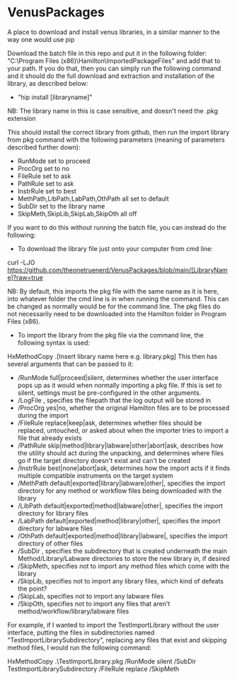 # VenusPackages
A place to download and install venus libraries, in a similar manner to the way one would use pip

Download the batch file in this repo and put it in the following folder: "C:\Program Files (x86)\Hamilton\ImportedPackageFiles" and add that to your path. If you do that, then you can simply run the following command and it should do the full download and extraction and installation of the library, as described below: 
- "hip install [libraryname]"

NB: The library name in this is case sensitive, and doesn't need the .pkg extension

  This should install the correct library from github, then run the import library from pkg command with the following parameters (meaning of parameters described further down):
  - RunMode set to proceed
  - ProcOrg set to no
  - FileRule set to ask
  - PathRule set to ask
  - InstrRule set to best
  - MethPath,LibPath,LabPath,OthPath all set to default
  - SubDir set to the library name
  - SkipMeth,SkipLib,SkipLab,SkipOth all off

If you want to do this without running the batch file, you can instead do the following:

- To download the library file just onto your computer from cmd line:

curl -LJO https://github.com/theonetruenerd/VenusPackages/blob/main/[LibraryName]?raw=true

NB: By default, this imports the pkg file with the same name as it is here, into whatever folder the cmd line is in when running the command. This can be changed as normally would be for the command line. The pkg files do not necessarily need to be downloaded into the Hamilton folder in Program Files (x86).

- To import the library from the pkg file via the command line, the following syntax is used:

HxMethodCopy .\[Insert library name here e.g. library.pkg]
This then has several arguments that can be passed to it:
- /RunMode full|proceed|silent, determines whether the user interface pops up as it would when normally importing a pkg file. If this is set to silent, settings must be pre-configured in the other arguments.
- /LogFile <file>, specifies the filepath that the log output will be stored in
- /ProcOrg yes|no, whether the original Hamilton files are to be processed during the import
- /FileRule replace|keep|ask, determines whether files should be replaced, untouched, or asked about when the importer tries to import a file that already exists
- /PathRule skip|method|library|labware|other|abort|ask, describes how the utility should act during the unpacking, and determines where files go if the target directory doesn't exist and can't be created
- /InstrRule best|none|abort|ask, determines how the import acts if it finds multiple compatible instruments on the target system
- /MethPath default|exported|library|labware|other|<path>, specifies the import directory for any method or workflow files being downloaded with the library
- /LibPath default|exported|method|labware|other|<path>, specifies the import directory for library files
- /LabPath default|exported|method|library|other|<path>, specifies the import directory for labware files
- /OthPath default|exported|method|library|labware|<path>, specifies the import directory of other files
- /SubDir <subPath>, specifies the subdirectory that is created underneath the main Method/Library/Labware directories to store the new library in, if desired
- /SkipMeth, specifies not to import any method files which come with the library
- /SkipLib, specifies not to import any library files, which kind of defeats the point?
- /SkipLab, specifies not to import any labware files
- /SkipOth, specifies not to import any files that aren't method/workflow/library/labware files

For example, if I wanted to import the TestImportLibrary without the user interface, putting the files in subdirectories named "TestImportLibrarySubdirectory", replacing any files that exist and skipping method files, I would run the following command:

HxMethodCopy .\TestImportLibrary.pkg /RunMode silent /SubDir TestImportLibrarySubdirectory /FileRule replace /SkipMeth

